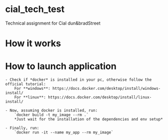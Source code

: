 # cial_tech_test
Technical assignment for Cial dun&amp;bradStreet

# How it works


# How to launch application
    - Check if *docker* is installed in your pc, otherwise follow the official tutorial:
        For **windows**: https://docs.docker.com/desktop/install/windows-install/
        For **linux**: https://docs.docker.com/desktop/install/linux-install/

    - Now, assuming docker is installed, run:
        `docker build -t my_image --rm .`
        *Just wait for the installation of the dependencies and env setup*

    - Finally, run:
        `docker run -it --name my_app --rm my_image`
